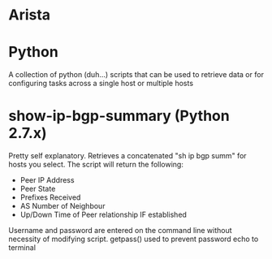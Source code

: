 # Arista

# Python
A collection of python (duh...) scripts that can be used to retrieve data or for configuring tasks across a single host or multiple hosts

# show-ip-bgp-summary (Python 2.7.x)
Pretty self explanatory. Retrieves a concatenated "sh ip bgp summ" for hosts you select. The script will return the following:
- Peer IP Address
- Peer State
- Prefixes Received
- AS Number of Neighbour
- Up/Down Time of Peer relationship IF established

Username and password are entered on the command line without necessity of modifying script. getpass() used to prevent password echo to terminal
